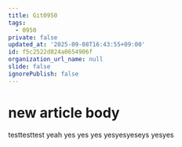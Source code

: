 ```yaml
---
title: Git0950
tags:
  - 0950
private: false
updated_at: '2025-09-08T16:43:55+09:00'
id: f5c2522d824a0654906f
organization_url_name: null
slide: false
ignorePublish: false
---
```

# new article body
testtesttest yeah
yes
yes
yes
yesyesyeseys
yesyes